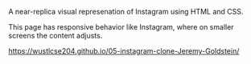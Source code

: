 A near-replica visual represenation of Instagram using HTML and CSS.

This page has responsive behavior like Instagram, where on smaller screens the content adjusts.

https://wustlcse204.github.io/05-instagram-clone-Jeremy-Goldstein/

